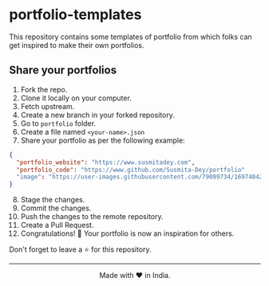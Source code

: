 # portfolio-templates
This repository contains some templates of portfolio from which folks can get inspired to make their own portfolios.

## Share your portfolios
1. Fork the repo.
2. Clone it locally on your computer.
3. Fetch upstream.
4. Create a new branch in your forked repository.
5. Go to `portfolio` folder.
6. Create a file named `<your-name>.json`
7. Share your portfolio as per the following example: 
```json
{
  "portfolio_website": "https://www.susmitadey.com",
  "portfolio_code": "https://www.github.com/Susmita-Dey/portfolio"
  "image": "https://user-images.githubusercontent.com/79099734/169740427-71b913c0-a69b-4c9a-a1df-8191813a6cc3.jpg"
}
```
8. Stage the changes.
9. Commit the changes.
10. Push the changes to the remote repository.
11. Create a Pull Request.
12. Congratulations! 🙌 Your portfolio is now an inspiration for others.

Don't forget to leave a ⭐ for this repository.

---

<p align="center">Made with ❤️ in India.</p>
